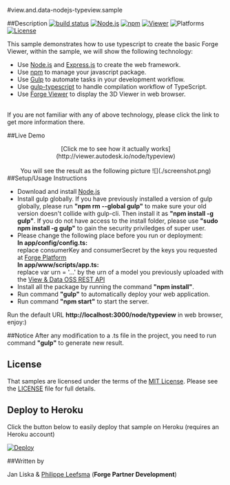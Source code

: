 #view.and.data-nodejs-typeview.sample

##Description
[![build status](https://api.travis-ci.org/cyrillef/extract-view.and.data.api.png)](https://travis-ci.org/cyrillef/extract-view.and.data.api)
[![Node.js](https://img.shields.io/badge/Node.js-6.0.0-blue.svg)](https://nodejs.org/)
[![npm](https://img.shields.io/badge/npm-3.8.6-blue.svg)](https://www.npmjs.com/)
[![Viewer](https://img.shields.io/badge/Viewer-v2.5-green.svg)](https://developer.autodesk.com/api/view-and-data-api/)
![Platforms](https://img.shields.io/badge/platform-windows%20%7C%20osx%20%7C%20linux-lightgray.svg)
[![License](http://img.shields.io/:license-mit-blue.svg)](http://opensource.org/licenses/MIT)

This sample demonstrates how to use typescript to create the basic Forge Viewer, within the sample, we will
show the following technology:
* Use [Node.js](https://nodejs.org) and [Express.js](http://expressjs.com) to create the web framework.
* Use [npm](https://www.npmjs.com) to manage your javascript package.
* Use [Gulp](https://www.npmjs.com/package/gulp) to automate tasks in your development workflow.
* Use [gulp-typescript](https://www.npmjs.com/package/gulp-typescript) to handle compilation workflow of TypeScript.
* Use [Forge Viewer](https://developer.autodesk.com/api/view-and-data-api/) to display the 3D Viewer in web browser.
</br>
If you are not familiar with any of above technology, please click the link to get more information there.

##Live Demo
<center>[Click me to see how it actually works](http://viewer.autodesk.io/node/typeview)</center>
</br>
<center>You will see the result as the following picture
![](./screenshot.png)
</center>
##Setup/Usage Instructions

* Download and install [Node.js](https://nodejs.org/en/download/)
* Install gulp globally. If you have previously installed a version of gulp globally, please run **"npm rm --global gulp"** to make sure your old version doesn't collide with gulp-cli. Then install it as **"npm install -g gulp"**. If you do not have 
access to the install folder, please use **"sudo npm install -g gulp"** to gain the security priviledges of super user.
* Please change the following place before you run or deployment:</br>
**In app/config/config.ts:**</br>
replace consumerKey and consumerSecret by the keys you requested at [Forge Platform](https://developer.autodesk.com/user/me/apps)</br>
**In app/www/scripts/app.ts:**</br>
replace var urn = '...' by the urn of a model you previously uploaded with the [View & Data OSS REST API](https://developer.autodesk.com/api/view-and-data-api/#step1)
* Install all the package by running the command **"npm install"**.
* Run command **"gulp"** to automatically deploy your web application.  
* Run command **"npm start"** to start the server.

Run the default URL **http://localhost:3000/node/typeview** in web browser, enjoy:)

##Notice
After any modification to a .ts file in the project, you need to run command **"gulp"** to generate new result.

## License
That samples are licensed under the terms of the [MIT License](http://opensource.org/licenses/MIT). Please see the [LICENSE](LICENSE) file for full details.

## Deploy to Heroku
Click the button below to easily deploy that sample on Heroku (requires an Heroku account)

[![Deploy](https://www.herokucdn.com/deploy/button.svg)](https://heroku.com/deploy)

##Written by

Jan Liska & [Philippe Leefsma](http://adndevblog.typepad.com/cloud_and_mobile/philippe-leefsma.html) (**Forge Partner Development**)
